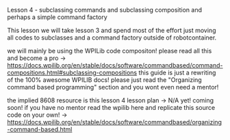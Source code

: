 Lesson 4 - subclassing commands and subclassing composition and perhaps a simple command factory

This lesson we will take lesson 3 and spend most of the effort just moving all codes to subclasses and a command factory outside of robotcontainer. 


we will mainly be using the WPILib code compositon! please read all this and become a pro -> https://docs.wpilib.org/en/stable/docs/software/commandbased/command-compositions.html#subclassing-compositions
this guide is just a rewriting of the 100% awesome WPILIB docs! please just read the "Organizing command based programming" section and you wont even need a mentor! 

the implied 8608 resource is this lesson 4 lesson plan -> N/A yet! coming soon!
if you have no mentor read the wpilib here and replicate this source code on your own! -> https://docs.wpilib.org/en/stable/docs/software/commandbased/organizing-command-based.html

